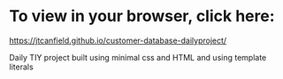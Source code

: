 # To view in your browser, click here:
https://jtcanfield.github.io/customer-database-dailyproject/

Daily TIY project built using minimal css and HTML and using template literals
